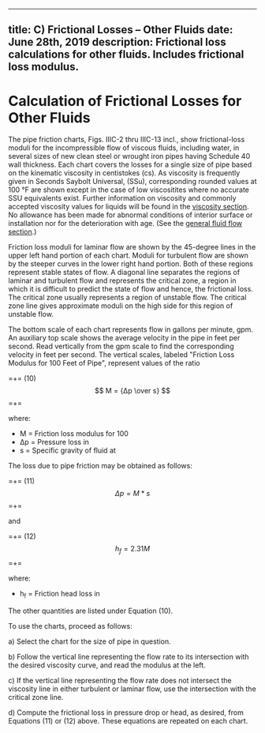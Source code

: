 -----
title:  C) Frictional Losses – Other Fluids
date: June 28th, 2019
description: Frictional loss calculations for other fluids. Includes frictional loss modulus.
-----

# Calculation of Frictional Losses for Other Fluids

The pipe friction charts, Figs. IIIC-2 thru IIIC-13
incl., show frictional-loss moduli for the incompressible
flow of viscous fluids, including water, in several
sizes of new clean steel or wrought iron pipes
having Schedule 40 wall thickness. Each chart covers
the losses for a single size of pipe based on the
kinematic viscosity in centistokes (cs). As viscosity
is frequently given in Seconds Saybolt Universal,
(SSu), corresponding rounded values at 100 °F are
shown except in the case of low viscositites where
no accurate SSU equivalents exist. Further information
on viscosity and commonly accepted viscosity
values for liquids will be found in the <a href="/fluid-properties-II/viscosity.html" target="_blank">viscosity section</a>.
No allowance has been made for abnormal
conditions of interior surface or installation nor for
the deterioration with age. (See the <a href="/fluid-flow-III/general.html" target="_blank">general fluid flow section</a>.)

Friction loss moduli for laminar flow are shown by
the 45-degree lines in the upper left hand portion
of each chart. Moduli for turbulent flow are shown
by the steeper curves in the lower right hand portion.
Both of these regions represent stable states
of flow. A diagonal line separates the regions of
laminar and turbulent flow and represents the critical
zone, a region in which it is difficult to predict
the state of flow and hence, the frictional loss. The
critical zone usually represents a region of unstable
flow. The critical zone line gives approximate
moduli on the high side for this region of
unstable flow.

The bottom scale of each chart represents flow in
gallons per minute, gpm. An auxiliary top scale
shows the average velocity in the pipe in feet per
second. Read vertically from the gpm scale to find
the corresponding velocity in feet per second. The
vertical scales, labeled "Friction Loss Modulus for
100 Feet of Pipe", represent values of the ratio

=+=
<span class= equation-label >(10)</span>
$$ M = {Δp \over s} $$
=+=

where:

- M = Friction loss modulus for 100 <units us = "feet of pipe" metric = "meters of pipe"/>
- Δp = Pressure loss in <units us = "pounds per square inch per 100 feet of pipe" metric = "kPa per 100 meters of pipe"/>
- s = Specific gravity of fluid at <units us = "60 °F" metric = "15.56°C"/>

The loss due to pipe friction may be obtained as follows:

=+=
<span class= equation-label >(11)</span>
$$ Δp = M * s $$
=+=

and

=+=
<span class= equation-label >(12)</span>
$$ h_{f} = 2.31M $$
=+=

where:

- h<sub>f</sub> = Friction head loss in <units us = "feet of fluid per 100 feet of pipe" metric = "meters of fluid per 100 meters of pipe"/>

The other quantities are listed under Equation (10).

To use the charts, proceed as follows:

a) Select the chart for the size of pipe in question.

b) Follow the vertical line representing the flow rate to its intersection with the desired viscosity
curve, and read the modulus at the left.

c) If the vertical line representing the flow rate
does not intersect the viscosity line in either turbulent
or laminar flow, use the intersection with the
critical zone line.

d) Compute the frictional loss in pressure drop or
head, as desired, from Equations (11) or (12)
above. These equations are repeated on each chart.



